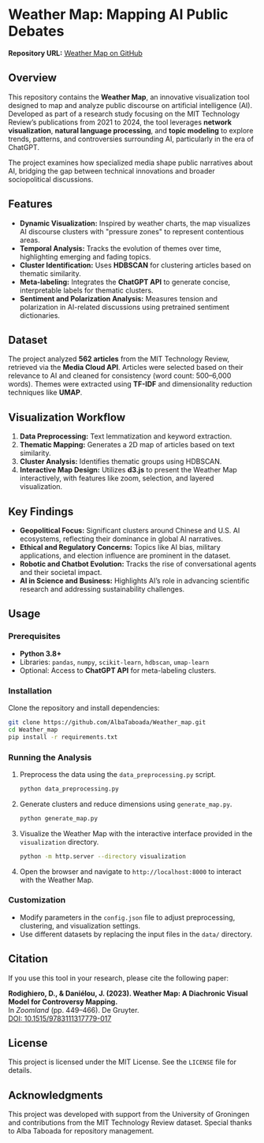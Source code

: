
# Weather Map: Mapping AI Public Debates

**Repository URL:** [Weather Map on GitHub](https://github.com/AlbaTaboada/Weather_map)

## Overview

This repository contains the **Weather Map**, an innovative visualization tool designed to map and analyze public discourse on artificial intelligence (AI). Developed as part of a research study focusing on the MIT Technology Review’s publications from 2021 to 2024, the tool leverages **network visualization**, **natural language processing**, and **topic modeling** to explore trends, patterns, and controversies surrounding AI, particularly in the era of ChatGPT.

The project examines how specialized media shape public narratives about AI, bridging the gap between technical innovations and broader sociopolitical discussions.

## Features

- **Dynamic Visualization:** Inspired by weather charts, the map visualizes AI discourse clusters with "pressure zones" to represent contentious areas.
- **Temporal Analysis:** Tracks the evolution of themes over time, highlighting emerging and fading topics.
- **Cluster Identification:** Uses **HDBSCAN** for clustering articles based on thematic similarity.
- **Meta-labeling:** Integrates the **ChatGPT API** to generate concise, interpretable labels for thematic clusters.
- **Sentiment and Polarization Analysis:** Measures tension and polarization in AI-related discussions using pretrained sentiment dictionaries.

## Dataset

The project analyzed **562 articles** from the MIT Technology Review, retrieved via the **Media Cloud API**. Articles were selected based on their relevance to AI and cleaned for consistency (word count: 500–6,000 words). Themes were extracted using **TF-IDF** and dimensionality reduction techniques like **UMAP**.

## Visualization Workflow

1. **Data Preprocessing:** Text lemmatization and keyword extraction.
2. **Thematic Mapping:** Generates a 2D map of articles based on text similarity.
3. **Cluster Analysis:** Identifies thematic groups using HDBSCAN.
4. **Interactive Map Design:** Utilizes **d3.js** to present the Weather Map interactively, with features like zoom, selection, and layered visualization.

## Key Findings

- **Geopolitical Focus:** Significant clusters around Chinese and U.S. AI ecosystems, reflecting their dominance in global AI narratives.
- **Ethical and Regulatory Concerns:** Topics like AI bias, military applications, and election influence are prominent in the dataset.
- **Robotic and Chatbot Evolution:** Tracks the rise of conversational agents and their societal impact.
- **AI in Science and Business:** Highlights AI’s role in advancing scientific research and addressing sustainability challenges.

## Usage

### Prerequisites

- **Python 3.8+**
- Libraries: `pandas`, `numpy`, `scikit-learn`, `hdbscan`, `umap-learn`
- Optional: Access to **ChatGPT API** for meta-labeling clusters.

### Installation

Clone the repository and install dependencies:

```bash
git clone https://github.com/AlbaTaboada/Weather_map.git
cd Weather_map
pip install -r requirements.txt
```

### Running the Analysis

1. Preprocess the data using the `data_preprocessing.py` script.
   ```bash
   python data_preprocessing.py
   ```
2. Generate clusters and reduce dimensions using `generate_map.py`.
   ```bash
   python generate_map.py
   ```
3. Visualize the Weather Map with the interactive interface provided in the `visualization` directory.
   ```bash
   python -m http.server --directory visualization
   ```

4. Open the browser and navigate to `http://localhost:8000` to interact with the Weather Map.

### Customization

- Modify parameters in the `config.json` file to adjust preprocessing, clustering, and visualization settings.
- Use different datasets by replacing the input files in the `data/` directory.

## Citation

If you use this tool in your research, please cite the following paper:

**Rodighiero, D., & Daniélou, J. (2023). Weather Map: A Diachronic Visual Model for Controversy Mapping.**  
In *Zoomland* (pp. 449–466). De Gruyter.  
[DOI: 10.1515/9783111317779-017](https://doi.org/10.1515/9783111317779-017)

## License

This project is licensed under the MIT License. See the `LICENSE` file for details.

## Acknowledgments

This project was developed with support from the University of Groningen and contributions from the MIT Technology Review dataset. Special thanks to Alba Taboada for repository management.
